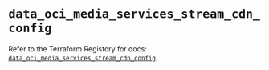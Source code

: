 # `data_oci_media_services_stream_cdn_config`

Refer to the Terraform Registory for docs: [`data_oci_media_services_stream_cdn_config`](https://registry.terraform.io/providers/oracle/oci/6.18.0/docs/data-sources/media_services_stream_cdn_config).
